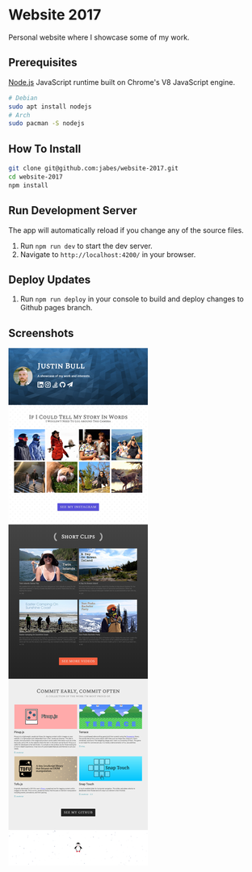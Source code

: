 # Website 2017

Personal website where I showcase some of my work.

## Prerequisites

[Node.js](https://nodejs.org/en/download/) JavaScript runtime built on Chrome's V8 JavaScript engine.

```bash
# Debian
sudo apt install nodejs
# Arch
sudo pacman -S nodejs
```

## How To Install

```bash
git clone git@github.com:jabes/website-2017.git
cd website-2017
npm install
```

## Run Development Server

The app will automatically reload if you change any of the source files.

1. Run `npm run dev` to start the dev server.
2. Navigate to `http://localhost:4200/` in your browser.

## Deploy Updates

1. Run `npm run deploy` in your console to build and deploy changes to Github pages branch.

## Screenshots

![](screenshot.png)
